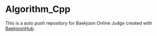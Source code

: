 # Algorithm_Cpp
This is a auto push repository for Baekjoon Online Judge created with [BaekjoonHub](https://github.com/BaekjoonHub/BaekjoonHub).
